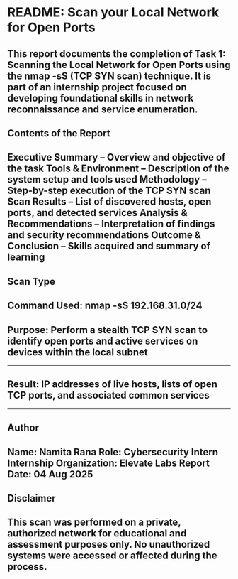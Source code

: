 # README: Scan your Local Network for Open Ports
This report documents the completion of Task 1: Scanning the Local Network for Open Ports using the nmap -sS (TCP SYN scan) technique. It is part of an internship project focused on developing foundational skills in network reconnaissance and service enumeration.
-----

## Contents of the Report
Executive Summary – Overview and objective of the task
Tools & Environment – Description of the system setup and tools used
Methodology – Step-by-step execution of the TCP SYN scan
Scan Results – List of discovered hosts, open ports, and detected services
Analysis & Recommendations – Interpretation of findings and security recommendations
Outcome & Conclusion – Skills acquired and summary of learning
-----

## Scan Type
Command Used:
nmap -sS 192.168.31.0/24
-----

## Purpose: Perform a stealth TCP SYN scan to identify open ports and active services on devices within the local subnet
-----

## Result: IP addresses of live hosts, lists of open TCP ports, and associated common services
-----

## Author
Name: Namita Rana
Role: Cybersecurity Intern
Internship Organization: Elevate Labs
Report Date: 04 Aug 2025
------

## Disclaimer
This scan was performed on a private, authorized network for educational and assessment purposes only. No unauthorized systems were accessed or affected during the process.
-----
